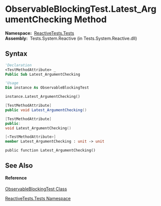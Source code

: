 # ObservableBlockingTest.Latest\_ArgumentChecking Method

**Namespace:**  [ReactiveTests.Tests](ReactiveTests.Tests\ReactiveTests.Tests.md)  
**Assembly:**  Tests.System.Reactive (in Tests.System.Reactive.dll)

## Syntax

```vb
'Declaration
<TestMethodAttribute> _
Public Sub Latest_ArgumentChecking
```

```vb
'Usage
Dim instance As ObservableBlockingTest

instance.Latest_ArgumentChecking()
```

```csharp
[TestMethodAttribute]
public void Latest_ArgumentChecking()
```

```c++
[TestMethodAttribute]
public:
void Latest_ArgumentChecking()
```

```fsharp
[<TestMethodAttribute>]
member Latest_ArgumentChecking : unit -> unit 
```

```jscript
public function Latest_ArgumentChecking()
```

## See Also

#### Reference

[ObservableBlockingTest Class](ObservableBlockingTest\ObservableBlockingTest.md)

[ReactiveTests.Tests Namespace](ReactiveTests.Tests\ReactiveTests.Tests.md)




